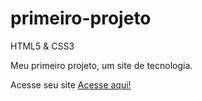 # primeiro-projeto
 HTML5 & CSS3

 Meu primeiro projeto, um site de tecnologia.

Acesse seu site <a href="https://luccadevsilva.github.io/primeiro-projeto/site.html">Acesse aqui!</a>